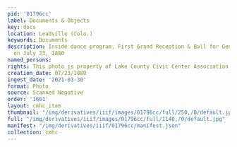 ```yaml
---
pid: '01796cc'
label: Documents & Objects
key: docs
location: Leadville (Colo.)
keywords: Documents
description: Inside dance program, First Grand Reception & Ball for General Grant
  on July 23, 1880
named_persons: 
rights: This photo is property of Lake County Civic Center Association.
creation_date: 07/23/1880
ingest_date: '2021-03-30'
format: Photo
source: Scanned Negative
order: '1661'
layout: cmhc_item
thumbnail: "/img/derivatives/iiif/images/01796cc/full/250,/0/default.jpg"
full: "/img/derivatives/iiif/images/01796cc/full/1140,/0/default.jpg"
manifest: "/img/derivatives/iiif/01796cc/manifest.json"
collection: cmhc
---
```

